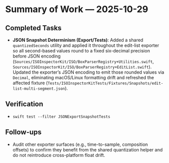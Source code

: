 # Summary of Work — 2025-10-29

## Completed Tasks
- **JSON Snapshot Determinism (Export/Tests)**: Added a shared `quantizedSeconds` utility and applied it throughout the edit-list exporter so all second-based values round to a fixed six-decimal precision before JSON encoding (`Sources/ISOInspectorKit/ISO/BoxParserRegistry+Utilities.swift`, `Sources/ISOInspectorKit/ISO/BoxParserRegistry+EditList.swift`). Updated the exporter’s JSON encoding to emit those rounded values via `Decimal`, eliminating macOS/Linux formatting drift and refreshed the affected fixture (`Tests/ISOInspectorKitTests/Fixtures/Snapshots/edit-list-multi-segment.json`).

## Verification
- `swift test --filter JSONExportSnapshotTests`

## Follow-ups
- Audit other exporter surfaces (e.g., time-to-sample, composition offsets) to confirm they benefit from the shared quantization helper and do not reintroduce cross-platform float drift.
